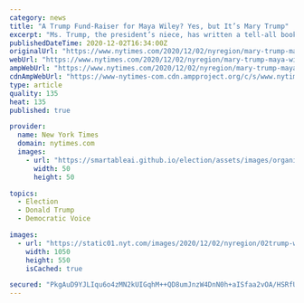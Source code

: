 ```yaml
---
category: news
title: "A Trump Fund-Raiser for Maya Wiley? Yes, but It’s Mary Trump"
excerpt: "Ms. Trump, the president’s niece, has written a tell-all book and opposed his re-election. Now she’s holding an online event for Ms. Wiley, who’s running for mayor of New York."
publishedDateTime: 2020-12-02T16:34:00Z
originalUrl: "https://www.nytimes.com/2020/12/02/nyregion/mary-trump-maya-wiley.html"
webUrl: "https://www.nytimes.com/2020/12/02/nyregion/mary-trump-maya-wiley.html"
ampWebUrl: "https://www.nytimes.com/2020/12/02/nyregion/mary-trump-maya-wiley.amp.html"
cdnAmpWebUrl: "https://www-nytimes-com.cdn.ampproject.org/c/s/www.nytimes.com/2020/12/02/nyregion/mary-trump-maya-wiley.amp.html"
type: article
quality: 135
heat: 135
published: true

provider:
  name: New York Times
  domain: nytimes.com
  images:
    - url: "https://smartableai.github.io/election/assets/images/organizations/nytimes.com-50x50.jpg"
      width: 50
      height: 50

topics:
  - Election
  - Donald Trump
  - Democratic Voice

images:
  - url: "https://static01.nyt.com/images/2020/12/02/nyregion/02trump-wiley1/02trump-wiley1-facebookJumbo.jpg"
    width: 1050
    height: 550
    isCached: true

secured: "PkgAuD9YJLIqu6o4zMN2kUIGqhM++QD8umJnzW4DnN0h+aISfaa2vOA/HSRfUj36vlDTSDYRylcfmYoh2qVBfxfiSHhvIy4PWxZzy1SGas7V16M53odJiBgFzDh+JxioZEBJ4smZw4slgXsUckcG7BG6K6jlAPxm255VugTL0/omiGfoTqbmpqY7mb4eQ3Ol/QyZcf+YWffaI4qtPuvKdTO0TWfzk4LIvinYDMLrGH2DfFC39w3JTNB7LnWmQ7g2x38CKrsGLLxXG/p3wLXiUiHEVuiyk5dn60hh6nCTGuiRZumHJzNxTqHza5MEWllD4YduklZBCFhjE3Z76Cp+Lu+jR15eXOkttsHPzUyeupg=;QOKkQ8MKsD7w09We2+LHAQ=="
---
```


